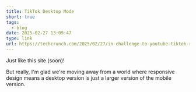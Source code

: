 ```yaml
---
title: TikTok Desktop Mode
short: true
tags:
  - blog
date: 2025-02-27 13:09:47
type: link
url: https://techcrunch.com/2025/02/27/in-challenge-to-youtube-tiktok-revamps-its-desktop-platform/
---
```


Just like this site (soon)!

But really, I'm glad we're moving away from a world where responsive design means a desktop version is just a larger version of the mobile version.

